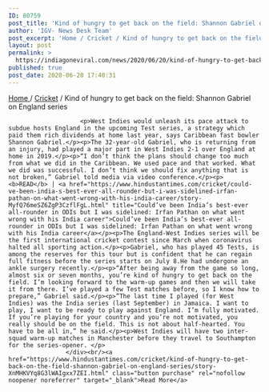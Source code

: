 ```yaml
---
ID: 80759
post_title: 'Kind of hungry to get back on the field: Shannon Gabriel on England series'
author: 'IGV- News Desk Team'
post_excerpt: 'Home / Cricket / Kind of hungry to get back on the field: Shannon Gabriel on England series West Indies would unleash its pace attack to subdue hosts England in the upcoming Test series, a strategy which paid them rich dividends at home last year, says Caribbean fast bowler Shannon Gabriel.The 32-year-old Gabriel, who is&hellip;'
layout: post
permalink: >
  https://indiagoneviral.com/news/2020/06/20/kind-of-hungry-to-get-back-on-the-field-shannon-gabriel-on-england-series/80759/india-gone-viral/
published: true
post_date: 2020-06-20 17:40:31
---
```

<p><a href="https://www.hindustantimes.com/" title="Home">Home </a> / <a href="http://www.hindustantimes.com/cricket/" title="Cricket">Cricket</a> / <span>Kind of hungry to get back on the field: Shannon Gabriel on England series</span>
			</p><div>
						
						<p>West Indies would unleash its pace attack to subdue hosts England in the upcoming Test series, a strategy which paid them rich dividends at home last year, says Caribbean fast bowler Shannon Gabriel.</p><p>The 32-year-old Gabriel, who is returning from an injury, had played a major part in West Indies 2-1 over England at home in 2019.</p><p>“I don’t think the plans should change too much from what we did in the Caribbean. We used pace and that worked. What we did was successful. I don’t think we should fix anything that is not broken,” Gabriel told media via video conference.</p><p><b>READ</b> | <a href="https://www.hindustantimes.com/cricket/could-ve-been-india-s-best-ever-all-rounder-but-i-was-sidelined-irfan-pathan-on-what-went-wrong-with-his-india-career/story-MyfQ76meSZ6ZgP3CzflFgL.html" title="Could’ve been India’s best-ever all-rounder in ODIs but I was sidelined: Irfan Pathan on what went wrong with his India career">Could’ve been India’s best-ever all-rounder in ODIs but I was sidelined: Irfan Pathan on what went wrong with his India career</a></p><p>The England-West Indies series will be the first international cricket contest since March when coronavirus halted all sporting action.</p><p>Gabriel, who has played 45 Tests, is among the reserves for this tour but is confident that he can regain full fitness before the series starts on July 8.He had undergone an ankle surgery recently.</p><p>“After being away from the game so long, almost six or seven months, you’re kind of hungry to get back on the field. I’m looking forward to the warm-up games and then we will take it from there. I’ve played a few Test matches before, so I know how to prepare,” Gabriel said.</p><p>”The last time I played (for West Indies) was the India series (last September) in Jamaica. I want to play, I want to be ready to play against England. I’m fully motivated. If you’re playing for your country and you’re not motivated, you really should be on the field. This is not about half-hearted. You have to be all in,” he said.</p><p>West Indies will have two inter-squad warm-up matches in Manchester before they travel to Southampton for the series-opener. </p>
					</div><br/><a href="https://www.hindustantimes.com/cricket/kind-of-hungry-to-get-back-on-the-field-shannon-gabriel-on-england-series/story-XnMHKVYq8G3lWAIgxx7ZEI.html" class="button purchase" rel="nofollow noopener noreferrer" target="_blank">Read More</a>